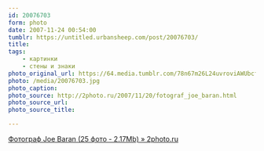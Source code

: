 ```yaml
---
id: 20076703
form: photo
date: 2007-11-24 00:54:00
tumblr: https://untitled.urbansheep.com/post/20076703/
title:
tags:
    - картинки
    - стены и знаки
photo_original_url: https://64.media.tumblr.com/78n67m26L24uvroviAWUbcfn_1280.jpg
photo: /media/20076703.jpg
photo_caption: 
photo_source: http://2photo.ru/2007/11/20/fotograf_joe_baran.html
photo_source_url:
photo_source_title:

---
```


<p><a href="http://2photo.ru/2007/11/20/fotograf_joe_baran.html">Фотограф Joe Baran (25 фото - 2.17Mb) » 2photo.ru</a></p>
